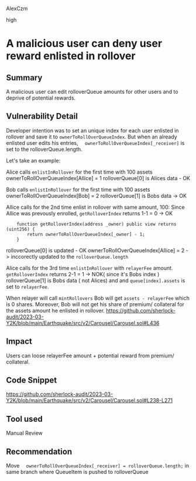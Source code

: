 AlexCzm

high

# A malicious user can deny user reward enlisted in rollover

## Summary
A malicious user can edit rolloverQueue amounts for other users and to deprive of potential rewards.

## Vulnerability Detail
Developer intention was to set an unique index for each user enlisted in rollover and save it to `ownerToRollOverQueueIndex`.
But when an already enlisted user edits his entries, `  ownerToRollOverQueueIndex[_receiver]` is set to the rolloverQueue.length.

Let's take an example:

Alice calls `enlistInRollover` for the first time with 100 assets
            ownerToRollOverQueueIndex[Allice] = 1
            rolloverQueue[0] is Alices data - OK

Bob calls `enlistInRollover` for the first time with 100 assets
            ownerToRollOverQueueIndex[Bob] = 2
            rolloverQueue[1] is Bobs data -> OK

Allice calls for the 2nd time enlist in rollover with same amount, 100:
            Since Allice was prevously enrolled, `getRolloverIndex` returns 1-1 = 0 -> OK
```solidity
    function getRolloverIndex(address _owner) public view returns (uint256) {
        return ownerToRollOverQueueIndex[_owner] - 1;
    }
```
rolloverQueue[0] is updated - OK 
ownerToRollOverQueueIndex[Allice] = 2 -> inccorectly updated to the `rolloverQueue.length`

Alice calls for the 3rd time  `enlistInRollover` with  `relayerFee` amount. 
 `getRolloverIndex` returns 2-1 = 1 -> NOK( since it's Bobs index )
  rolloverQueue[1] is Bobs data ( not Alices) and and `queue[index].assets` is set to `relayerFee`.
  

When relayer will call `mintRollovers` Bob will get  `assets - relayerFee` which is 0 shares.
Moreover, Bob will not get his share of premium/ collateral for the assets amount he enlisted in rollover.
https://github.com/sherlock-audit/2023-03-Y2K/blob/main/Earthquake/src/v2/Carousel/Carousel.sol#L436

## Impact

Users can loose relayerFee amount + potential reward from premium/ collateral.
## Code Snippet
https://github.com/sherlock-audit/2023-03-Y2K/blob/main/Earthquake/src/v2/Carousel/Carousel.sol#L238-L271

## Tool used

Manual Review

## Recommendation
Move `  ownerToRollOverQueueIndex[_receiver] = rolloverQueue.length;`  in same branch where QueueItem is pushed to rolloverQueue